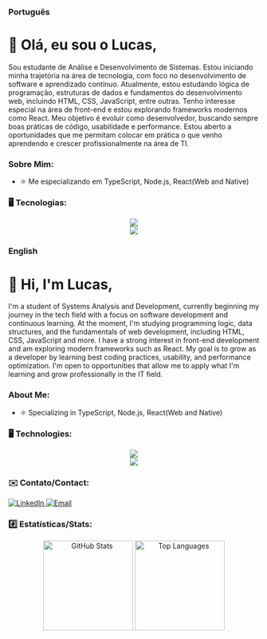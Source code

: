 ### Português

# 👋 Olá, eu sou o Lucas,
Sou estudante de Análise e Desenvolvimento de Sistemas. Estou iniciando minha trajetória na área de tecnologia, com foco no desenvolvimento de software e aprendizado contínuo. Atualmente, estou estudando lógica de programação, estruturas de dados e fundamentos do desenvolvimento web, incluindo HTML, CSS, JavaScript, entre outras.
Tenho interesse especial na área de front-end e estou explorando frameworks modernos como React. Meu objetivo é evoluir como desenvolvedor, buscando sempre boas práticas de código, usabilidade e performance. Estou aberto a oportunidades que me permitam colocar em prática o que venho aprendendo e crescer profissionalmente na área de TI.

### Sobre Mim:
- ⚛️ Me especializando em TypeScript, Node.js, React(Web and Native)
  
### 🖥️ Tecnologias:
<div align="center">
  <a href="https://skillicons.dev">
    <img src="https://skillicons.dev/icons?i=js,html,css,cs,react" />
    <br />
    <img src="https://skillicons.dev/icons?i=git,tailwind,ts,vite,babel" />
  </a>
</div>

### English

# 👋 Hi, I'm Lucas,
I'm a student of Systems Analysis and Development, currently beginning my journey in the tech field with a focus on software development and continuous learning. At the moment, I'm studying programming logic, data structures, and the fundamentals of web development, including HTML, CSS, JavaScript and more.
I have a strong interest in front-end development and am exploring modern frameworks such as React. My goal is to grow as a developer by learning best coding practices, usability, and performance optimization. I'm open to opportunities that allow me to apply what I'm learning and grow professionally in the IT field.

### About Me:
- ⚛️ Specializing in TypeScript, Node.js, React(Web and Native) 

### 🖥️ Technologies:
<div align="center">
  <a href="https://skillicons.dev">
    <img src="https://skillicons.dev/icons?i=js,html,css,cs,react" />
    <br />
    <img src="https://skillicons.dev/icons?i=git,tailwind,ts,vite,babel" />
  </a>
</div>

### ✉️ Contato/Contact:
<a href="https://linkedin.com/in/lucascampanharo" target="_blank">
  <img src="https://img.shields.io/badge/LinkedIn-blue?logo=linkedin&style=for-the-badge" alt="LinkedIn">
</a>

<a href="mailto:lucascampanharodev@gmail.com" target="_blank">
  <img src="https://img.shields.io/badge/Email-ff6666?logo=gmail&style=for-the-badge" alt="Email">
</a>

### #️⃣ Estatísticas/Stats:
 <div align="center">
  <img height="180px" src="https://github-readme-stats.vercel.app/api?username=lucascampanharo&theme=merko&show_icons=true&hide_border=false&count_private=true" alt="GitHub Stats"/>
  <img height="180px" src="https://github-readme-stats.vercel.app/api/top-langs/?username=lucascampanharo&theme=merko&show_icons=true&hide_border=false&layout=compact" alt="Top Languages"/>
 </div>

